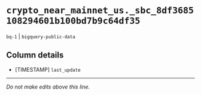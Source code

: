# `crypto_near_mainnet_us._sbc_8df3685108294601b100bd7b9c64df35`
`bq-1` | `bigquery-public-data`

## Column details
* [TIMESTAMP] `last_update`

-------------------------------------------------------------------------------
*Do not make edits above this line.*
